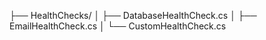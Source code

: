 ﻿├── HealthChecks/
│   ├── DatabaseHealthCheck.cs
│   ├── EmailHealthCheck.cs
│   └── CustomHealthCheck.cs